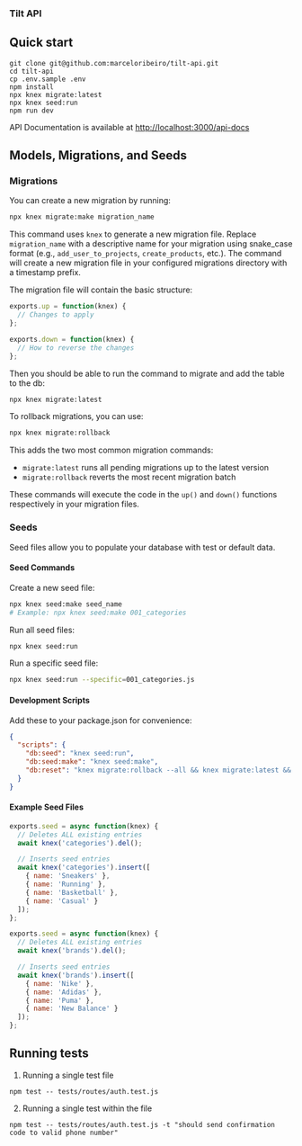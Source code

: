 ### Tilt API

## Quick start

```
git clone git@github.com:marceloribeiro/tilt-api.git
cd tilt-api
cp .env.sample .env
npm install
npx knex migrate:latest
npx knex seed:run
npm run dev
```

API Documentation is available at [http://localhost:3000/api-docs](http://localhost:3000/api-docs)

## Models, Migrations, and Seeds

### Migrations

You can create a new migration by running:

```bash
npx knex migrate:make migration_name
```

This command uses `knex` to generate a new migration file. Replace `migration_name` with a descriptive name for your migration using snake_case format (e.g., `add_user_to_projects`, `create_products`, etc.). The command will create a new migration file in your configured migrations directory with a timestamp prefix.

The migration file will contain the basic structure:
```js
exports.up = function(knex) {
  // Changes to apply
};

exports.down = function(knex) {
  // How to reverse the changes
};
```

Then you should be able to run the command to migrate and add the table to the db:

```bash
npx knex migrate:latest
```

To rollback migrations, you can use:
```bash
npx knex migrate:rollback
```

This adds the two most common migration commands:
- `migrate:latest` runs all pending migrations up to the latest version
- `migrate:rollback` reverts the most recent migration batch

These commands will execute the code in the `up()` and `down()` functions respectively in your migration files.

### Seeds

Seed files allow you to populate your database with test or default data.

#### Seed Commands

Create a new seed file:
```bash
npx knex seed:make seed_name
# Example: npx knex seed:make 001_categories
```

Run all seed files:
```bash
npx knex seed:run
```

Run a specific seed file:
```bash
npx knex seed:run --specific=001_categories.js
```

#### Development Scripts

Add these to your package.json for convenience:
```json
{
  "scripts": {
    "db:seed": "knex seed:run",
    "db:seed:make": "knex seed:make",
    "db:reset": "knex migrate:rollback --all && knex migrate:latest && knex seed:run"
  }
}
```

#### Example Seed Files

```javascript:seeds/001_categories.js
exports.seed = async function(knex) {
  // Deletes ALL existing entries
  await knex('categories').del();

  // Inserts seed entries
  await knex('categories').insert([
    { name: 'Sneakers' },
    { name: 'Running' },
    { name: 'Basketball' },
    { name: 'Casual' }
  ]);
};
```

```javascript:seeds/002_brands.js
exports.seed = async function(knex) {
  // Deletes ALL existing entries
  await knex('brands').del();

  // Inserts seed entries
  await knex('brands').insert([
    { name: 'Nike' },
    { name: 'Adidas' },
    { name: 'Puma' },
    { name: 'New Balance' }
  ]);
};
```

## Running tests

1. Running a single test file

```
npm test -- tests/routes/auth.test.js
```

2. Running a single test within the file

```
npm test -- tests/routes/auth.test.js -t "should send confirmation code to valid phone number"
```
